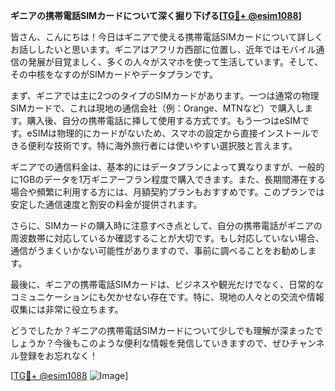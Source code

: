**ギニアの携帯電話SIMカードについて深く掘り下げる[[TG💪+ @esim1088](https://t.me/s/esim1088)]**

皆さん、こんにちは！今日はギニアで使える携帯電話SIMカードについて詳しくお話ししたいと思います。ギニアはアフリカ西部に位置し、近年ではモバイル通信の発展が目覚ましく、多くの人々がスマホを使って生活しています。そして、その中核をなすのがSIMカードやデータプランです。

まず、ギニアでは主に2つのタイプのSIMカードがあります。一つは通常の物理SIMカードで、これは現地の通信会社（例：Orange、MTNなど）で購入します。購入後、自分の携帯電話に挿して使用する方式です。もう一つはeSIMです。eSIMは物理的にカードがないため、スマホの設定から直接インストールできる便利な技術です。特に海外旅行者には使いやすい選択肢と言えます。

ギニアでの通信料金は、基本的にはデータプランによって異なりますが、一般的に1GBのデータを1万ギニアーフラン程度で購入できます。また、長期間滞在する場合や頻繁に利用する方には、月額契約プランもおすすめです。このプランでは安定した通信速度と割安の料金が提供されます。

さらに、SIMカードの購入時に注意すべき点として、自分の携帯電話がギニアの周波数帯に対応しているか確認することが大切です。もし対応していない場合、通信がうまくいかない可能性がありますので、事前に調べることをお勧めします。

最後に、ギニアの携帯電話SIMカードは、ビジネスや観光だけでなく、日常的なコミュニケーションにも欠かせない存在です。特に、現地の人々との交流や情報収集には非常に役立ちます。

どうでしたか？ギニアの携帯電話SIMカードについて少しでも理解が深まったでしょうか？今後もこのような便利な情報を発信していきますので、ぜひチャンネル登録をお忘れなく！

[[TG💪+ @esim1088](https://t.me/s/esim1088) ![Image](https://i.postimg.cc/Y0z9fWf4/image.png)]